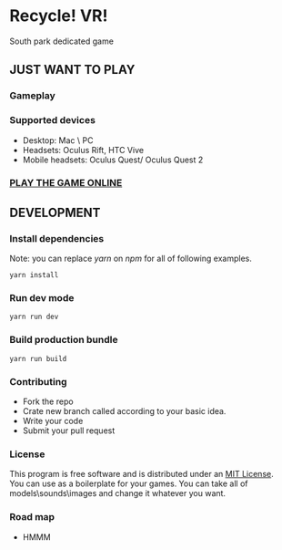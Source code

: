 # Recycle! VR!

South park dedicated game

## JUST WANT TO PLAY

### Gameplay 



### Supported devices 

- Desktop: Mac \ PC  
- Headsets: Oculus Rift, HTC Vive
- Mobile headsets: Oculus Quest/ Oculus Quest 2


### [PLAY THE GAME ONLINE](https://tacoburritogamevr.surge.sh/)

## DEVELOPMENT 

### Install dependencies 

Note: you can replace *yarn* on *npm* for all of following examples. 

    yarn install

### Run dev mode 

    yarn run dev 

### Build production bundle 

    yarn run build

### Contributing

- Fork the repo
- Crate new branch called according to your basic idea.
- Write your code
- Submit your pull request    

### License 

This program is free software and is distributed under an [MIT License](https://github.com/kysonic/tacoburritogamevr/blob/master/LICENSE).  
You can use as a boilerplate for your games. You can take all of models\sounds\images and change it whatever you want.  

### Road map

- HMMM
